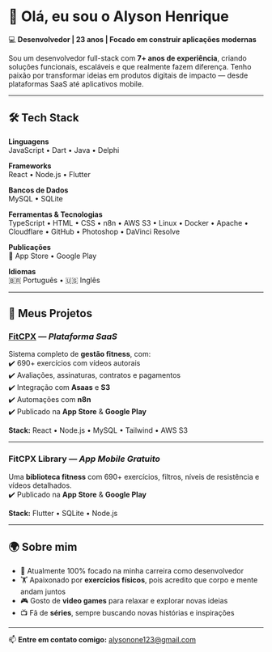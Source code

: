 # 👋 Olá, eu sou o Alyson Henrique  

💻 **Desenvolvedor | 23 anos | Focado em construir aplicações modernas**  

Sou um desenvolvedor full-stack com **7+ anos de experiência**, criando soluções funcionais, escaláveis e que realmente fazem diferença. Tenho paixão por transformar ideias em produtos digitais de impacto — desde plataformas SaaS até aplicativos mobile.  

---

## 🛠️ Tech Stack  

**Linguagens**  
JavaScript • Dart • Java • Delphi  

**Frameworks**  
React • Node.js • Flutter  

**Bancos de Dados**  
MySQL • SQLite  

**Ferramentas & Tecnologias**  
TypeScript • HTML • CSS • n8n • AWS S3 • Linux • Docker • Apache • Cloudflare • GitHub • Photoshop • DaVinci Resolve  

**Publicações**  
📱 App Store • Google Play  

**Idiomas**  
🇧🇷 Português • 🇺🇸 Inglês  

---

## 🚀 Meus Projetos  

### [FitCPX](https://fitcpx.com) — *Plataforma SaaS*  
Sistema completo de **gestão fitness**, com:  
✔️ 690+ exercícios com vídeos autorais  
✔️ Avaliações, assinaturas, contratos e pagamentos  
✔️ Integração com **Asaas** e **S3**  
✔️ Automações com **n8n**  
✔️ Publicado na **App Store** & **Google Play**  

**Stack:** React • Node.js • MySQL • Tailwind • AWS S3  

---

### FitCPX Library — *App Mobile Gratuito*  
Uma **biblioteca fitness** com 690+ exercícios, filtros, níveis de resistência e vídeos detalhados.  
✔️ Publicado na **App Store** & **Google Play**  

**Stack:** Flutter • SQLite • Node.js  

---

## 🌍 Sobre mim  
- 🎯 Atualmente 100% focado na minha carreira como desenvolvedor  
- 🏋️ Apaixonado por **exercícios físicos**, pois acredito que corpo e mente andam juntos  
- 🎮 Gosto de **video games** para relaxar e explorar novas ideias  
- 📺 Fã de **séries**, sempre buscando novas histórias e inspirações  

---

📫 **Entre em contato comigo:** alysonone123@gmail.com  
